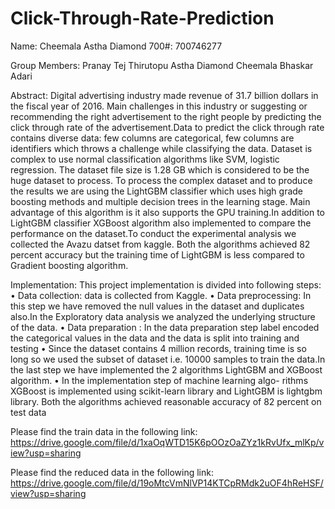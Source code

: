 # Click-Through-Rate-Prediction
Name: Cheemala Astha Diamond 700#: 700746277

Group Members: Pranay Tej Thirutopu Astha Diamond Cheemala Bhaskar Adari

Abstract: Digital advertising industry made revenue of 31.7 billion dollars in the fiscal year of 2016. Main challenges in this industry or suggesting or recommending the right advertisement to the right people by predicting the click through rate of the advertisement.Data to predict the click through rate contains diverse data: few columns are categorical, few columns are identifiers which throws a challenge while classifying the data. Dataset is complex to use normal classification algorithms like SVM, logistic regression. The dataset file size is 1.28 GB which is considered to be the huge dataset to process. To process the complex dataset and to produce the results we are using the LightGBM classifier which uses high grade boosting methods and multiple decision trees in the learning stage. Main advantage of this algorithm is it also supports the GPU training.In addition to LightGBM classifier XGBoost algorithm also implemented to compare the performance on the dataset.To conduct the experimental analysis we collected the Avazu datset from kaggle. Both the algorithms achieved 82 percent accuracy but the training time of LightGBM is less compared to Gradient boosting algorithm.

Implementation: This project implementation is divided into following steps: • Data collection: data is collected from Kaggle. • Data preprocessing: In this step we have removed the null values in the dataset and duplicates also.In the Exploratory data analysis we analyzed the underlying structure of the data. • Data preparation : In the data preparation step label encoded the categorical values in the data and the data is split into training and testing • Since the dataset contains 4 million records, training time is so long so we used the subset of dataset i.e. 10000 samples to train the data.In the last step we have implemented the 2 algorithms LightGBM and XGBoost algorithm. • In the implementation step of machine learning algo- rithms XGBoost is implemented using scikit-learn library and LightGBM is lightgbm library. Both the algorithms achieved reasonable accuracy of 82 percent on test data

Please find the train data in the following link: https://drive.google.com/file/d/1xaOqWTD15K6pOOzOaZYz1kRvUfx_mlKp/view?usp=sharing

Please find the reduced data in the following link: https://drive.google.com/file/d/19oMtcVmNlVP14KTCpRMdk2uOF4hReHSF/view?usp=sharing
